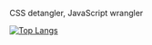 
<!--
**tinegaCollins/tinegaCollins** is a ✨ _special_ ✨ repository because its `README.md` (this file) appears on your GitHub profile.-->
CSS detangler, JavaScript wrangler

[![Top Langs](https://github-readme-stats.vercel.app/api/top-langs/?username=tinegaCollins&layout=compact)](https://github.com/anuraghazra/github-readme-stats)
